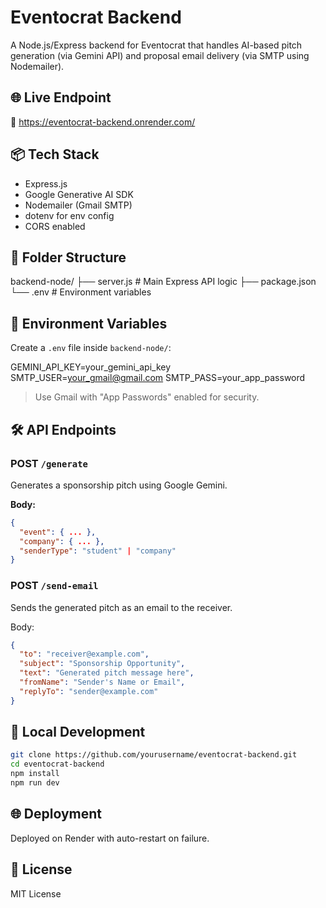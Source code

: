 # Eventocrat Backend

A Node.js/Express backend for Eventocrat that handles AI-based pitch generation (via Gemini API) and proposal email delivery (via SMTP using Nodemailer).

## 🌐 Live Endpoint

🔗 https://eventocrat-backend.onrender.com/

## 📦 Tech Stack

- Express.js
- Google Generative AI SDK
- Nodemailer (Gmail SMTP)
- dotenv for env config
- CORS enabled

## 📁 Folder Structure
backend-node/
├── server.js # Main Express API logic
├── package.json
└── .env # Environment variables


## 🔐 Environment Variables

Create a `.env` file inside `backend-node/`:

GEMINI_API_KEY=your_gemini_api_key
SMTP_USER=your_gmail@gmail.com
SMTP_PASS=your_app_password


> Use Gmail with "App Passwords" enabled for security.

## 🛠️ API Endpoints

### POST `/generate`

Generates a sponsorship pitch using Google Gemini.

**Body:**

```json
{
  "event": { ... },
  "company": { ... },
  "senderType": "student" | "company"
}
```

### POST `/send-email`
Sends the generated pitch as an email to the receiver.

Body:
```json
{
  "to": "receiver@example.com",
  "subject": "Sponsorship Opportunity",
  "text": "Generated pitch message here",
  "fromName": "Sender's Name or Email",
  "replyTo": "sender@example.com"
}
```

## 🧪 Local Development
```bash
git clone https://github.com/yourusername/eventocrat-backend.git
cd eventocrat-backend
npm install
npm run dev
```

## 🌐 Deployment
Deployed on Render with auto-restart on failure.

## 📄 License
MIT License
